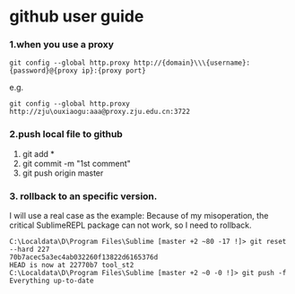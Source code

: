 github user guide
====

### 1.when you use a proxy 

```
git config --global http.proxy http://{domain}\\\{username}:{password}@{proxy ip}:{proxy port}
```
e.g.
```
git config --global http.proxy http://zju\ouxiaogu:aaa@proxy.zju.edu.cn:3722
```

### 2.push local file to github

1. git add *
2. git commit -m "1st comment"
3. git push origin master  

### 3. rollback to an specific version.
I will use a real case as the example: Because of my misoperation, the critical SublimeREPL package can not work, so I need to rollback.
```
C:\Localdata\D\Program Files\Sublime [master +2 ~80 -17 !]> git reset --hard 227
70b7acec5a3ec4ab032260f13822d6165376d
HEAD is now at 22770b7 tool_st2
C:\Localdata\D\Program Files\Sublime [master +2 ~0 -0 !]> git push -f
Everything up-to-date
```
